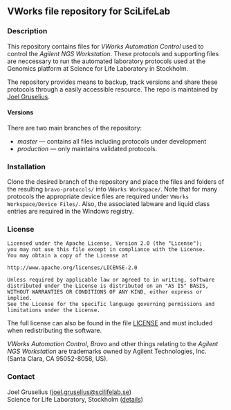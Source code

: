 ## VWorks file repository for SciLifeLab

### Description
This repository contains files for *VWorks Automation Control* used to control the *Agilent NGS Workstation*. These protocols and supporting files are neccessary to run the automated laboratory protocols used at the Genomics platform at Science for Life Laboratory in Stockholm.

The repository provides means to backup, track versions and share these protocols through a easily accessible resource. The repo is maintained by [Joel Gruselius](mailto:joel.gruselius@scilifelab.se).

#### Versions
There are two main branches of the repository:
- *master* &mdash; contains all files including protocols under development
- *production* &mdash; only maintains validated protocols.

### Installation
Clone the desired branch of the repository and place the files and folders of the resulting `bravo-protocols/` into `VWorks Workspace/`. Note that for many protocols the appropriate device files are required under `VWorks Workspace/Device Files/`. Also, the associated labware and liquid class entries are required in the Windows registry.

### License
```
Licensed under the Apache License, Version 2.0 (the "License");
you may not use this file except in compliance with the License.
You may obtain a copy of the License at

http://www.apache.org/licenses/LICENSE-2.0

Unless required by applicable law or agreed to in writing, software
distributed under the License is distributed on an "AS IS" BASIS,
WITHOUT WARRANTIES OR CONDITIONS OF ANY KIND, either express or implied.
See the License for the specific language governing permissions and
limitations under the License.
```

The full license can also be found in the file [LICENSE](https://github.com/jgruselius/bravo-protocols/blob/master/LICENSE) and must included when redistributing the software.

*VWorks Automation Control*, *Bravo* and other things relating to the *Agilent NGS Workstation* are trademarks owned by Agilent Technologies, Inc. (Santa Clara, CA 95052-8058, US).

### Contact
Joel Gruselius ([joel.gruselius@scilifelab.se](mailto:joel.gruselius@scilifelab.se))<br />
Science for Life Laboratory, Stockholm ([details](https://addy.co/joelg))<br />
